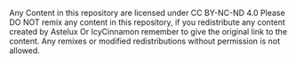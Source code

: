 Any Content in this repository are  licensed under CC BY-NC-ND 4.0
Please DO NOT remix any content in this repository, if you redistribute any content created by Astelux Or IcyCinnamon remember to give the original link to the content. Any remixes or modified redistributions without permission is not allowed.
